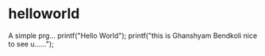# helloworld
A simple prg...
printf("Hello World");
printf("this is Ghanshyam Bendkoli nice to see u......");
